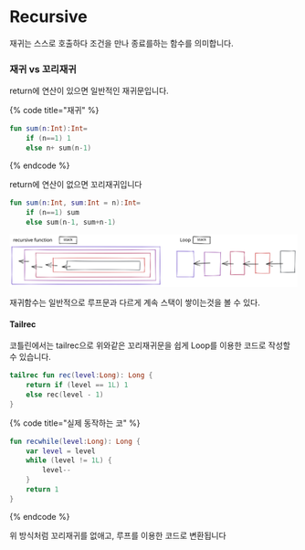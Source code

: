 # Recursive

재귀는 스스로 호출하다 조건을 만나 종료를하는 함수를 의미합니다.

### 재귀 vs 꼬리재귀

return에 연산이 있으면 일반적인 재귀문입니다.

{% code title="재귀" %}
```kotlin
fun sum(n:Int):Int=
    if (n==1) 1
    else n+ sum(n-1)
```
{% endcode %}

return에 연산이 없으면 꼬리재귀입니다

```kotlin
fun sum(n:Int, sum:Int = n):Int=
    if (n==1) sum
    else sum(n-1, sum+n-1)
```

<img src="../../.gitbook/assets/file.excalidraw (1).svg" alt="" class="gitbook-drawing">

재귀함수는 일반적으로 루프문과 다르게 계속 스택이 쌓이는것을 볼 수 있다.

#### Tailrec

코틀린에서는 tailrec으로 위와같은 꼬리재귀문을 쉽게 Loop를 이용한 코드로 작성할 수 있습니다.

```kotlin
tailrec fun rec(level:Long): Long {
    return if (level == 1L) 1
    else rec(level - 1)
}
```

{% code title="실제 동작하는 코" %}
```kotlin
fun recwhile(level:Long): Long {
    var level = level
    while (level != 1L) {
        level--
    }
    return 1
}
```
{% endcode %}

위 방식처럼 꼬리재귀를 없애고, 루프를 이용한 코드로 변환됩니다


